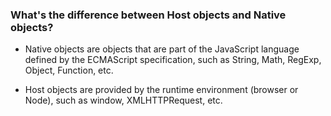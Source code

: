### What's the difference between Host objects and Native objects?

- Native objects are objects that are part of the JavaScript language defined by the ECMAScript specification, such as String, Math, RegExp, Object, Function, etc.

- Host objects are provided by the runtime environment (browser or Node),
  such as window, XMLHTTPRequest, etc.
